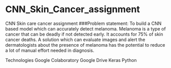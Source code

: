 # CNN_Skin_Cancer_assignment
CNN Skin care cancer assignment
###Problem statement: To build a CNN based model which can accurately detect melanoma. Melanoma is a type of cancer that can be deadly if not detected early. It accounts for 75% of skin cancer deaths. A solution which can evaluate images and alert the dermatologists about the presence of melanoma has the potential to reduce a lot of manual effort needed in diagnosis.


Technologies
Google Colaboratory
Google Drive
Keras
Python
